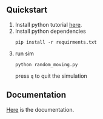 ## Quickstart
1. Install python tutorial [here](https://kinsta.com/knowledgebase/install-python/).
2. Install python dependencies
    ```commandline
    pip install -r requirments.txt
    ```
3. run sim
   ```commandline
   python random_moving.py
   ```
   press `q` to quit the simulation

## Documentation
[Here](https://www.notion.so/Evolution-Simulation-e12f50a180fe490a842e340b1ee03c76?pvs=4) is the documentation.